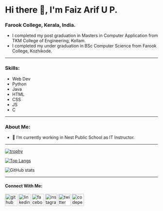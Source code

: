 # Hi there 👋, I'm Faiz Arif U P.
### Farook College, Kerala, India.

- I completed my post graduation in Masters in Computer Application from TKM College of Engineering, Kollam.
- I completed my under graduation in BSc Computer Science from Farook College, Kozhikode.

---

### Skills:
- Web Dev
- Python
- Java
- HTML
- CSS
- JS
- C

---

### About Me:
- 🔭 I’m currently working in Nest Public School as IT Instructor.

---

[![trophy](https://github-profile-trophy.vercel.app/?username=FaizArifUP&theme=onedark)](https://github.com/ryo-ma/github-profile-trophy)

[![Top Langs](https://github-readme-stats.vercel.app/api/top-langs/?username=FaizArifUP&layout=compact&theme=radical)](https://github.com/anuraghazra/github-readme-stats)

![GitHub stats](https://github-readme-stats.vercel.app/api?username=FaizArifUP&show_icons=true&theme=radical)  

---

#### Connect With Me:
[<img src='https://cdn.jsdelivr.net/npm/simple-icons@3.0.1/icons/github.svg' alt='github' height='40'>](https://github.com/FaizArifUP)  [<img src='https://cdn.jsdelivr.net/npm/simple-icons@3.0.1/icons/linkedin.svg' alt='linkedin' height='40'>](https://www.linkedin.com/in/faiz-arif-u-p-480175204/)  [<img src='https://cdn.jsdelivr.net/npm/simple-icons@3.0.1/icons/facebook.svg' alt='facebook' height='40'>](https://www.facebook.com/faiz.arif.3701)  [<img src='https://cdn.jsdelivr.net/npm/simple-icons@3.0.1/icons/instagram.svg' alt='instagram' height='40'>](https://www.instagram.com/faiz_arif_/)  [<img src='https://cdn.jsdelivr.net/npm/simple-icons@3.0.1/icons/twitter.svg' alt='twitter' height='40'>](https://twitter.com/faizarifup)  [<img src='https://cdn.jsdelivr.net/npm/simple-icons@3.0.1/icons/codepen.svg' alt='codepen' height='40'>](https://codepen.io/faizarifup)  
